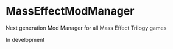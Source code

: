 # MassEffectModManager
Next generation Mod Manager for all Mass Effect Trilogy games

In development
